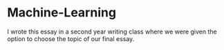 # Machine-Learning
I wrote this essay in a second year writing class where we were given the option to choose the topic of our final essay. 
